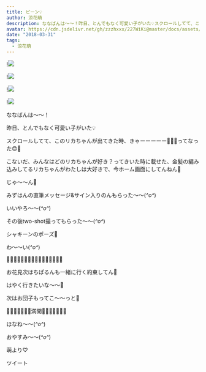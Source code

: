 ```yaml
---
title: ピーン💡
author: 涼花萌
description: ななばんは〜〜！昨日、とんでもなく可愛い子がいた💡スクロールしてて、このリカちゃんが出てきた時、きゃーーーーー💓💓💓ってなった😍💓こないだ、...
avatar: https://cdn.jsdelivr.net/gh/zzzhxxx/227WiKi@master/docs/assets/photo/avatar/moe.jpg
date: "2018-03-31"
tags:
  - 涼花萌
---
```


!![](https://cdn.jsdelivr.net/gh/zzzhxxx/227WiKi-image@master/blog-image/moe-2018-03-31_1.jpg)

!![](https://cdn.jsdelivr.net/gh/zzzhxxx/227WiKi-image@master/blog-image/moe-2018-03-31_2.jpg)

!![](https://cdn.jsdelivr.net/gh/zzzhxxx/227WiKi-image@master/blog-image/moe-2018-03-31_3.jpg)

!![](https://cdn.jsdelivr.net/gh/zzzhxxx/227WiKi-image@master/blog-image/moe-2018-03-31_4.jpg)








ななばんは〜〜！





昨日、とんでもなく可愛い子がいた💡










スクロールしてて、このリカちゃんが出てきた時、きゃーーーーー💓💓💓ってなった😍💓








こないだ、みんなはどのリカちゃんが好き？ってきいた時に載せた、金髪の編み込みしてるリカちゃんがわたしは大好きで、今ホーム画面にしてんねん💓



















じゃ〜〜ん🎉











みずはんの直筆メッセージ&サイン入りのんもらった〜〜(*^o^*)





いいやろ〜〜(*^o^*)










その後two-shot撮ってもらった〜〜(*^o^*)













シャキーンのポーズ💫





わ〜〜い(*^o^*)









🌸🌸🌸🌸🌸🌸🌸🌸🌸🌸🌸🌸🌸🌸🌸🌸





お花見次はちぱるんも一緒に行く約束してん🌸



はやく行きたいな〜〜🌸





次はお団子もってこ〜〜っと🍡














🌸🌸🌸🌸🌸🌸🌸満開🌸🌸🌸🌸🌸🌸🌸








ほなね〜〜(*^o^*)

おやすみ〜〜(*^o^*)






萌より♡


ツイート



